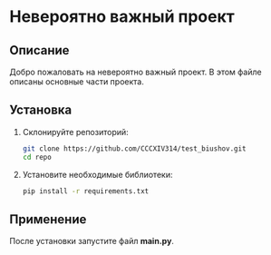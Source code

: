 # Невероятно важный проект

## Описание
Добро пожаловать на невероятно важный проект. В этом файле описаны основные части проекта.

## Установка

1. Склонируйте репозиторий:
    ```bash
    git clone https://github.com/CCCXIV314/test_biushov.git
    cd repo
    ```
2. Установите необходимые библиотеки:
    ```bash
    pip install -r requirements.txt
    ```
## Применение
После установки запустите файл **main.py**.